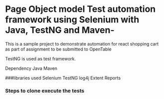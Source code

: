# Page Object model Test automation framework using Selenium with Java, TestNG and Maven-
This is a sample project to demonstrate automation for react shopping cart as part of assignment to be submitted to OpenTable

TestNG is used as test framework.

Dependency
Java
Maven

###libraries used
Selenium
TestNG
log4j
Extent Reports

### Steps to clone execute the tests

